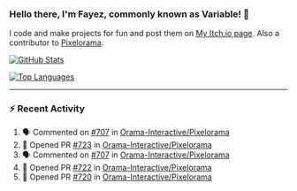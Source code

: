 ### Hello there, I'm Fayez, commonly known as Variable! 👋
I code and make projects for fun and post them on [My Itch.io page](https://variable-industries.itch.io/). Also a contributor to [Pixelorama](https://github.com/Orama-Interactive/Pixelorama).

[![GitHub Stats](https://github-readme-stats.vercel.app/api/?username=Variable-ind&show_icons=true&theme=merko)](https://github.com/anuraghazra/github-readme-stats)

[![Top Languages](https://github-readme-stats.vercel.app/api/top-langs/?username=Variable-ind&layout=compact&theme=merko)](https://github.com/anuraghazra/github-readme-stats)

---

### :zap: Recent Activity

<!--START_SECTION:activity-->
1. 🗣 Commented on [#707](https://github.com/Orama-Interactive/Pixelorama/issues/707) in [Orama-Interactive/Pixelorama](https://github.com/Orama-Interactive/Pixelorama)
2. 💪 Opened PR [#723](https://github.com/Orama-Interactive/Pixelorama/pull/723) in [Orama-Interactive/Pixelorama](https://github.com/Orama-Interactive/Pixelorama)
3. 🗣 Commented on [#707](https://github.com/Orama-Interactive/Pixelorama/issues/707) in [Orama-Interactive/Pixelorama](https://github.com/Orama-Interactive/Pixelorama)
4. 💪 Opened PR [#722](https://github.com/Orama-Interactive/Pixelorama/pull/722) in [Orama-Interactive/Pixelorama](https://github.com/Orama-Interactive/Pixelorama)
5. 💪 Opened PR [#720](https://github.com/Orama-Interactive/Pixelorama/pull/720) in [Orama-Interactive/Pixelorama](https://github.com/Orama-Interactive/Pixelorama)
<!--END_SECTION:activity-->

<!--
**Variable-ind/Variable-ind** is a ✨ _special_ ✨ repository because its `README.md` (this file) appears on your GitHub profile.

Here are some ideas to get you started:
- 🌱 I’m currently studying at ...
- 🔭 I’m currently working on ...
- 👯 I’m looking to collaborate on ...
- 🤔 I’m looking for help with ...
- 💬 Ask me about ...
- 📫 How to reach me: ...
- ⚡ Fun fact: ...
-->
